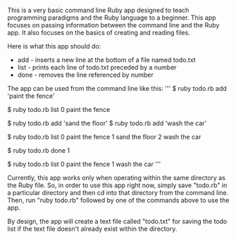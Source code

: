 This is a very basic command line Ruby app designed to teach programming paradigms and the Ruby language to a beginner.  This app focuses on passing information between the command line and the Ruby app.  It also focuses on the basics of creating and reading files.

Here is what this app should do:

- add - inserts a new line at the bottom of a file named todo.txt
- list - prints each line of todo.txt preceded by a number
- done - removes the line referenced by number

The app can be used from the command line like this:
'''
$ ruby todo.rb add 'paint the fence'

$ ruby todo.rb list
0 paint the fence

$ ruby todo.rb add 'sand the floor'
$ ruby todo.rb add 'wash the car'

$ ruby todo.rb list
0 paint the fence
1 sand the floor
2 wash the car

$ ruby todo.rb done 1

$ ruby todo.rb list
0 paint the fence
1 wash the car
'''

Currently, this app works only when operating within the same directory as the Ruby file.  So, in order to use this app right now, simply save "todo.rb" in a particular directory and then cd into that directory from the command line.  Then, run "ruby todo.rb" followed by one of the commands above to use the app.

By design, the app will create a text file called "todo.txt" for saving the todo list if the text file doesn't already exist within the directory.